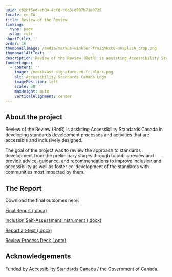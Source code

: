 ```yaml
---
uuid: c52bf5ed-cb08-4cf8-b0c8-d907b71e0725
locale: en-CA
title: Review of the Review
linking:
  type: page
  slug: rotr
shortTitle: ''
order: 16
thumbnailImage: /media/markus-winkler-fraiqhkcc0-unsplash_crop.png
thumbnailAltText: ''
description: Review of the Review (RotR) is assisting Accessibility Standards Canada in developing standards development processes and activities that are accessible and inclusively designed.
funderLogos:
  - content: ''
    image: /media/asc-signature-en-fr-black.png
    alt: Accessibility Standards Canada Logo
    imagePosition: left
    scale: 50
    maxHeight: auto
    verticalAlignment: center
---
```

## About the project

Review of the Review (RotR) is assisting Accessibility Standards Canada in developing standards development processes and activities that are accessible and inclusively designed.

The goal of the project was to review the approach to standards development from the preliminary stages through to public review and provide advice, guidance, and recommendations to improve inclusion and accessibility as well as foster co-development of the standards with communities most impacted by them.

## The Report

Download the final outcomes here:

[Final Report (.docx)](/media/a-review-of-the-standards-development-process-final.docx)

[Inclusion Self-Assessment Instrument (.docx)](/media/inclusion-self-assessment-instrument.docx)

[Report alt-text (.docx)](/media/report-alt-text.docx)

[Review Process Deck (.pptx)](/media/reviewprocessdeck.pptx)

## Acknowledgements

Funded by [Accessibility Standards Canada](https://accessible.canada.ca/) / the Government of Canada.
